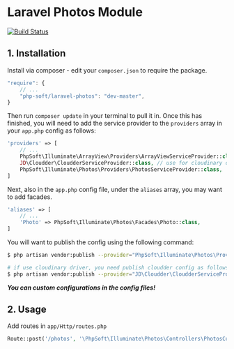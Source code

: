 # Laravel Photos Module

[![Build Status](https://travis-ci.org/php-soft/laravel-photos.svg)](https://travis-ci.org/php-soft/laravel-photos)

## 1. Installation

Install via composer - edit your `composer.json` to require the package.

```js
"require": {
    // ...
    "php-soft/laravel-photos": "dev-master",
}
```

Then run `composer update` in your terminal to pull it in.
Once this has finished, you will need to add the service provider to the `providers` array in your `app.php` config as follows:

```php
'providers' => [
    // ...
    PhpSoft\Illuminate\ArrayView\Providers\ArrayViewServiceProvider::class,
    JD\Cloudder\CloudderServiceProvider::class, // use for cloudinary driver
    PhpSoft\Illuminate\Photos\Providers\PhotosServiceProvider::class,
]
```

Next, also in the `app.php` config file, under the `aliases` array, you may want to add facades.

```php
'aliases' => [
    // ...
    'Photo' => PhpSoft\Illuminate\Photos\Facades\Photo::class,
]
```

You will want to publish the config using the following command:

```sh
$ php artisan vendor:publish --provider="PhpSoft\Illuminate\Photos\Providers\PhotosServiceProvider"

# if use cloudinary driver, you need publish cloudder config as follows
$ php artisan vendor:publish --provider="JD\Cloudder\CloudderServiceProvider"
```

***You can custom configurations in the config files!***

## 2. Usage

Add routes in `app/Http/routes.php`

```php
Route::post('/photos', '\PhpSoft\Illuminate\Photos\Controllers\PhotosController@upload');
```
